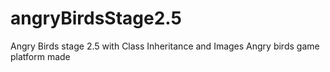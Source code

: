 # angryBirdsStage2.5
Angry Birds stage 2.5 with Class Inheritance and Images
Angry birds game platform made